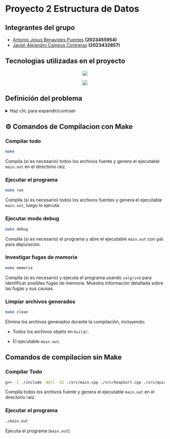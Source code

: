 # Proyecto 2 Estructura de Datos
## Integrantes del grupo
- [Antonio Jesus Benavides Puentes](https://github.com/AntoCreed777) **(2023455954)**
- [Javier Alejandro Campos Contreras](https://github.com/huebitoo) **(2023432857)**

## Tecnologias utilizadas en el proyecto
<p align="center">
  <a href="https://skillicons.dev">
    <img src="https://skillicons.dev/icons?i=git,github,vscode,neovim&perline=5" />
  </a>
</p>
<p align="center">
  <a href="https://skillicons.dev">
    <img src="https://skillicons.dev/icons?i=cpp,python,bash&perline=5" />
  </a>
</p>

## Definición del problema

<details>
  <summary>Haz clic para expandir/contraer</summary>

  En este nuevo entregable vamos a buscar el mejor algoritmo de ordenamiento que puedan implementar o encontrar (de ahí el death-match). 
  
  Existen muchos algoritmos de ordenamiento y cada uno puede ser implementado de diversas maneras, incluso combinando varios algoritmos en uno. Es por ello que encontrar la mejor implementación no es una tarea trivial. 
  
  El objetivo de este entregable es que sean capaces de comparar experimentalmente diversas implementaciones y decidir, en base a evidencia recolectada en sus experimentos, cuál es la mejor solución.
  
  Adicionalmente, esta primera tarea permitirá a los estudiantes familiarizarse con herramientas de profiling y con la creación de códigos que les permitan medir tiempos de ejecución.

  En la comparación, como mínimo, deben considerar los siguientes algoritmos 

- Insertion sort
- Merge sort
- Quick sort
- Heap sort
- Función de sorting implementada en la biblioteca estándar de C++
- Otro algoritmo de ordenamiento que encuentren. Puede ser una fusión de los anteriores.


### Formato de Entrada
Todos los algoritmos implementados deben ordenar números enteros de 32 bits. Sobre los arreglos a ordenar, estos deberán ser leídos desde un archivo de entrada que tenga los valores serializados (es decir, que tenga guardados los 32 bits de cada número). En los experimentos deben probar con distintos tipos de arreglos, entre ellos:

- Arreglos completamente desordenados
- Arreglos ordenados de manera ascendente 
- Arreglos ordenados de manera descendente 
- Otros posibles casos que se les ocurran (ej. arreglos parcialmente ordenados)

### Salida Esperada

Para este entregable, se acordó que la salida consistirá en archivos en formato `json`, los cuales se almacenarán en la ruta `/test/json`. En estos archivos se registrarán los tiempos de ejecución de las pruebas realizadas con cada algoritmo, aplicados a los diferentes conjuntos de datos generados específicamente para las pruebas.

</details>

## ⚙ **Comandos de Compilacion con Make**
### Compilar todo 
```bash
make
```
Compila (si es necesario) todos los archivos fuente y genera el ejecutable ``main.out`` en el directorio raíz.

### Ejecutar el programa
```bash
make run
```
Compila (si es necesario) todos los archivos fuentes y genera el ejecutable ``main.out``, luego lo ejecuta.

### Ejecutar modo debug
```bash
make debug
```
Compila (si es necesario) el programa y abre el ejecutable ``main.out`` con ``gdb`` para depuración.

### Investigar fugas de memoria
```bash
make memoria
```
Compila (si es necesario) y ejecuta el programa usando ``valgrind`` para identificar posibles fugas de memoria. Muestra información detallada sobre las fugas y sus causas.

### Limpiar archivos generados
```bash
make clean
```
Elimina los archivos generados durante la compilación, incluyendo:

  - Todos los archivos objeto en ``build/``.

  - El ejecutable ``main.out``.

## Comandos de compilacion sin Make

### Compilar Todo
```bash
g++ -I ./include -Wall -O2 ./src/main.cpp ./src/heapSort.cpp ./src/quickSort.cpp ./src/mergeSort.cpp ./src/insertionSort.cpp ./src/timSort.cpp -o main.out
```
Compila todos los archivos fuente y genera el ejecutable ``main.out`` en el directorio raíz.

### Ejecutar el programa
```bash
./main.out
```
Ejecuta el programa (``main.out``).
